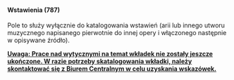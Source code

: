 #### Wstawienia (787)

Pole to służy wyłącznie do katalogowania wstawień (arii lub innego utworu muzycznego napisanego pierwotnie do innej opery i włączonego następnie w opisywane źródło).

**<u>Uwaga: Prace nad wytycznymi na temat wkładek nie zostały jeszcze ukończone. W razie potrzeby skatalogowania wkładki, należy skontaktować się z Biurem Centralnym w celu uzyskania wskazówek.</u>**